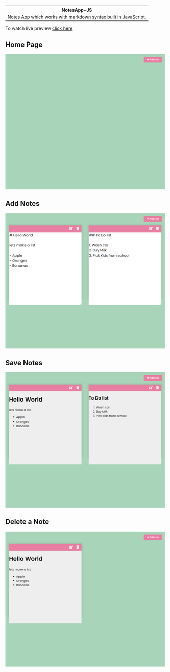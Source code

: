<table align="center">
<th>NotesApp-JS</th>
<tr>
<td>Notes App which works with markdown syntax built in JavaScript.</td>
</tr>
</table>

To watch live preview [click here](https://notes-app-js-8080.netlify.app)

## Home Page

<img src="https://github.com/emahmi/NotesApp-JS/blob/master/images/img-1.png" width="500">

## Add Notes

<img src="https://github.com/emahmi/NotesApp-JS/blob/master/images/img-2.png" width="500">

## Save Notes

<img src="https://github.com/emahmi/NotesApp-JS/blob/master/images/img-3.png" width="500">

## Delete a Note

<img src="https://github.com/emahmi/NotesApp-JS/blob/master/images/img-4.png" width="500">
